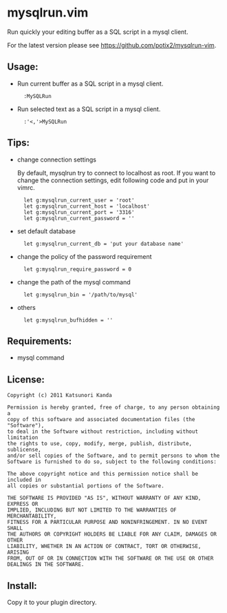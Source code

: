 mysqlrun.vim
============

Run quickly your editing buffer as a SQL script in a mysql client.

For the latest version please see https://github.com/potix2/mysqlrun-vim.

Usage:
------

- Run current buffer as a SQL script in a mysql client.

        :MySQLRun

- Run selected text as a SQL script in a mysql client.

        :'<,'>MySQLRun

Tips:
-----

- change connection settings

    By default, mysqlrun try to connect to localhost as root. If you want to change
    the connection settings, edit following code and put in your vimrc.

        let g:mysqlrun_current_user = 'root'
        let g:mysqlrun_current_host = 'localhost'
        let g:mysqlrun_current_port = '3316'
        let g:mysqlrun_current_password = ''

- set default database

        let g:mysqlrun_current_db = 'put your database name'

- change the policy of the password requirement

        let g:mysqlrun_require_password = 0

- change the path of the mysql command

        let g:mysqlrun_bin = '/path/to/mysql'

- others

        let g:mysqlrun_bufhidden = ''

Requirements:
--------

- mysql command

License:
--------

    Copyright (c) 2011 Katsunori Kanda

    Permission is hereby granted, free of charge, to any person obtaining a
    copy of this software and associated documentation files (the "Software"),
    to deal in the Software without restriction, including without limitation
    the rights to use, copy, modify, merge, publish, distribute, sublicense,
    and/or sell copies of the Software, and to permit persons to whom the
    Software is furnished to do so, subject to the following conditions:

    The above copyright notice and this permission notice shall be included in
    all copies or substantial portions of the Software.

    THE SOFTWARE IS PROVIDED "AS IS", WITHOUT WARRANTY OF ANY KIND, EXPRESS OR
    IMPLIED, INCLUDING BUT NOT LIMITED TO THE WARRANTIES OF MERCHANTABILITY,
    FITNESS FOR A PARTICULAR PURPOSE AND NONINFRINGEMENT. IN NO EVENT SHALL
    THE AUTHORS OR COPYRIGHT HOLDERS BE LIABLE FOR ANY CLAIM, DAMAGES OR OTHER
    LIABILITY, WHETHER IN AN ACTION OF CONTRACT, TORT OR OTHERWISE, ARISING
    FROM, OUT OF OR IN CONNECTION WITH THE SOFTWARE OR THE USE OR OTHER
    DEALINGS IN THE SOFTWARE.

Install:
--------
Copy it to your plugin directory.
